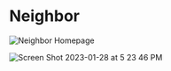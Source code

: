 # Neighbor

![Neighbor Homepage](https://user-images.githubusercontent.com/93608207/215304357-e95a07e3-8731-4eae-af2a-dbd0ff79138d.jpg)

![Screen Shot 2023-01-28 at 5 23 46 PM](https://user-images.githubusercontent.com/93608207/215304368-e3848279-f748-4425-8443-9598f72385c3.jpg)
